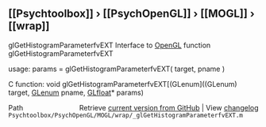 ## [[Psychtoolbox]] &#8250; [[PsychOpenGL]] &#8250; [[MOGL]] &#8250; [[wrap]]

glGetHistogramParameterfvEXT  Interface to [OpenGL](OpenGL) function glGetHistogramParameterfvEXT  
  
usage:  params = glGetHistogramParameterfvEXT( target, pname )  
  
C function:  void glGetHistogramParameterfvEXT[(GLenum]((GLenum) target, [GLenum](GLenum) pname, [GLfloat](GLfloat)\* params)  




<div class="code_header" style="text-align:right;">
  <span style="float:left;">Path&nbsp;&nbsp;</span> <span class="counter">Retrieve <a href=
  "https://raw.github.com/Psychtoolbox-3/Psychtoolbox-3/beta/Psychtoolbox/PsychOpenGL/MOGL/wrap/_glGetHistogramParameterfvEXT.m">current version from GitHub</a> | View <a href=
  "https://github.com/Psychtoolbox-3/Psychtoolbox-3/commits/beta/Psychtoolbox/PsychOpenGL/MOGL/wrap/_glGetHistogramParameterfvEXT.m">changelog</a></span>
</div>
<div class="code">
  <code>Psychtoolbox/PsychOpenGL/MOGL/wrap/_glGetHistogramParameterfvEXT.m</code>
</div>

